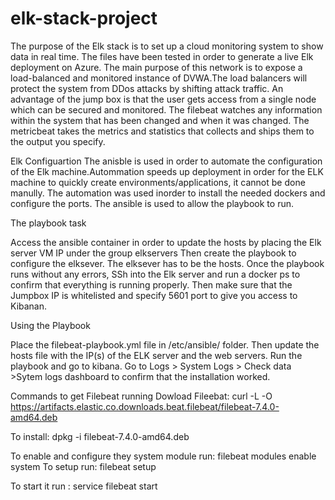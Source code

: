 # elk-stack-project
The purpose of the Elk stack is to set up a cloud monitoring system to show data in real time. The files have been tested in order to generate a live Elk deployment on Azure. The main purpose of this network is to expose a load-balanced and monitored instance of DVWA.The load balancers will protect the system from DDos attacks by shifting attack traffic. An advantage of the jump box is that the user gets access from a single node which can be secured and monitored.  The filebeat watches any information within the system that has been changed and when it was changed. The metricbeat takes the metrics and statistics that collects and ships them to the output you specify.

Elk Configuartion 
The anisble is used in order to automate the configuration of the Elk machine.Autommation speeds up deployment in order for the ELK machine to quickly create environments/applications, it cannot be done manully. The automation was used inorder to install the needed dockers and configure the ports. The ansible is used to allow the playbook to run. 

The playbook task

Access the ansible container in order to update the hosts by placing the Elk server VM IP under the group elkservers 
Then create the playbook to configure the elksever. The elksever has to be the hosts.
Once the playbook runs without any errors, SSh into the Elk server and run a docker ps to confirm that everything is running properly.
Then make sure that the Jumpbox IP is whitelisted and specify 5601 port to give you access to Kibanan.

Using the Playbook

Place the filebeat-playbook.yml file in /etc/ansible/ folder.
Then update the hosts file with the IP(s) of the ELK server and the web servers.
Run the playbook and go to kibana. Go to Logs > System Logs > Check data >Sytem logs dashboard to confirm that the installation worked. 

Commands to get Filebeat running 
Dowload Fileebat: curl -L -O https://artifacts.elastic.co.downloads.beat.filebeat/filebeat-7.4.0-amd64.deb


To install: dpkg -i filebeat-7.4.0-amd64.deb


To enable and configure they system module run: filebeat modules enable system
To setup run: filebeat setup

To start it run : service filebeat start



